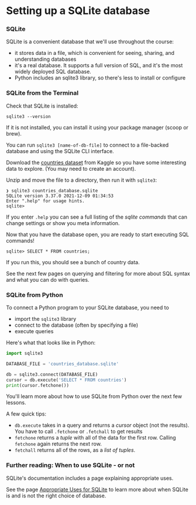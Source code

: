 # Setting up a SQLite database

### SQLite

SQLite is a convenient database that we'll use throughout the course:
- it stores data in a file, which is convenient for seeing, sharing, and
    understanding databases
- it's a real database. It supports a full version of SQL, and it's the most 
  widely deployed SQL database.
- Python includes an sqlite3 library, so there's less to install or configure

### SQLite from the Terminal

Check that SQLite is installed:

```
sqlite3 --version
```

If it is not installed, you can install it using your package manager (scoop or
brew).

You can run `sqlite3 [name-of-db-file]` to connect to a file-backed database and 
using the SQLite CLI interface.

Download the [countries dataset](https://www.kaggle.com/datasets/robbcobb/countries)
from Kaggle so you have some interesting data to explore. (You may need to
create an account).

Unzip and move the file to a directory, then run it with `sqlite3`:

```
❯ sqlite3 countries_database.sqlite
SQLite version 3.37.0 2021-12-09 01:34:53
Enter ".help" for usage hints.
sqlite>
```

If you enter `.help` you can see a full listing of the _sqlite commands_ that
can change settings or show you meta information.

Now that you have the database open, you are ready to start executing SQL
commands! 

```
sqlite> SELECT * FROM countries;
```

If you run this, you should see a bunch of country data.

See the next few pages on querying and filtering for more about SQL syntax and
what you can do with queries.

### SQLite from Python

To connect a Python program to your SQLite database, you need to
- import the `sqlite3` library
- connect to the database (often by specifying a file)
- execute queries

Here's what that looks like in Python:

```python
import sqlite3

DATABASE_FILE = 'countries_database.sqlite'

db = sqlite3.connect(DATABASE_FILE)
cursor = db.execute('SELECT * FROM countries')
print(cursor.fetchone())
```

You'll learn more about how to use SQLite from Python over the next few lessons.

A few quick tips:
- `db.execute` takes in a query and returns a _cursor_ object (not the results).
    You have to call `.fetchone` or `.fetchall` to get results
- `fetchone` returns a _tuple_ with all of the data for the first row. Calling
    `fetchone` again returns the next row.
- `fetchall` returns all of the rows, as a _list of tuples_.

### Further reading: When to use SQLite - or not

SQLite's documentation includes a page explaining appropriate uses. 

See the page [Appropriate Uses for SQLite](https://www.sqlite.org/whentouse.html)
to learn more about when SQLite is and is not the right choice of database.
